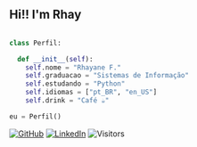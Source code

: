
## Hi!! I'm Rhay

```python

class Perfil:

  def __init__(self):
    self.nome = "Rhayane F."
    self.graduacao = "Sistemas de Informação"
    self.estudando = "Python"
    self.idiomas = ["pt_BR", "en_US"]
    self.drink = "Café ☕"

eu = Perfil()
```

[![GitHub](https://img.shields.io/badge/github-%23121011.svg?style=for-the-badge&logo=github&logoColor=white)](https://github.com/rhaycf)
[![LinkedIn](https://img.shields.io/badge/linkedin-%230077B5.svg?style=for-the-badge&logo=linkedin&logoColor=white)](https://www.linkedin.com/in/fabres-rhayane/)
![Visitors](https://api.visitorbadge.io/api/visitors?path=https%3A%2F%2Fgithub.com%2Frhaycf&label=Visitors&countColor=%23263759)

